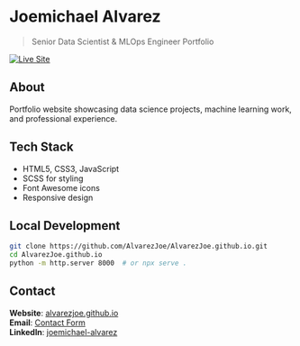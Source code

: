 # Joemichael Alvarez

> Senior Data Scientist & MLOps Engineer Portfolio

[![Live Site](https://img.shields.io/badge/live-alvarezjoe.github.io-blue)](https://alvarezjoe.github.io)

## About

Portfolio website showcasing data science projects, machine learning work, and professional experience.

## Tech Stack

- HTML5, CSS3, JavaScript
- SCSS for styling
- Font Awesome icons
- Responsive design

## Local Development

```bash
git clone https://github.com/AlvarezJoe/AlvarezJoe.github.io.git
cd AlvarezJoe.github.io
python -m http.server 8000  # or npx serve .
```

## Contact

**Website**: [alvarezjoe.github.io](https://alvarezjoe.github.io)  
**Email**: [Contact Form](https://alvarezjoe.github.io/contact.html)  
**LinkedIn**: [joemichael-alvarez](https://linkedin.com/in/joemichael-alvarez)
